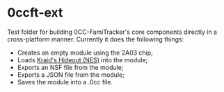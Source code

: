# 0ccft-ext

Test folder for building 0CC-FamiTracker's core components directly in a
cross-platform manner. Currently it does the following things:

- Creates an empty module using the 2A03 chip;
- Loads [Kraid's Hideout (NES)][kraid] into the module;
- Exports an NSF file from the module;
- Exports a JSON file from the module;
- Saves the module into a .0cc file.

[kraid]: https://www.youtube.com/watch?v=9yzCLy-fZVs
